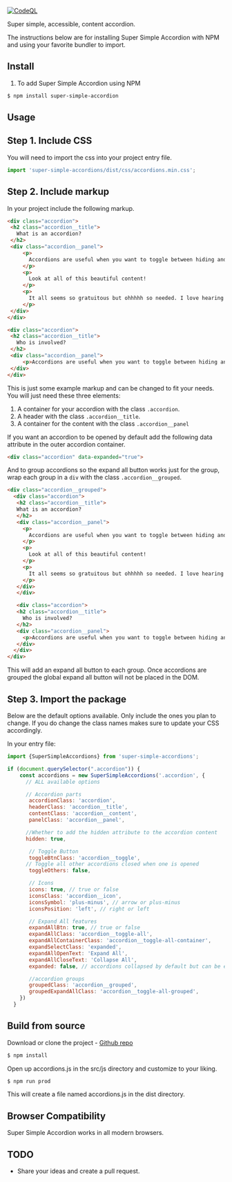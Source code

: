 [![CodeQL](https://github.com/brudolph/super-simple-accordion/actions/workflows/codeql-analysis.yml/badge.svg)](https://github.com/brudolph/super-simple-accordion/actions/workflows/codeql-analysis.yml)

Super simple, accessible, content accordion.

The instructions below are for installing Super Simple Accordion with NPM and using your favorite bundler to import.

## Install

1. To add Super Simple Accordion using NPM

```sh
$ npm install super-simple-accordion

```

## Usage

## Step 1. Include CSS

You will need to import the css into your project entry file.

```js
import 'super-simple-accordions/dist/css/accordions.min.css';
```

## Step 2. Include markup

In your project include the following markup.

```html
<div class="accordion">
 <h2 class="accordion__title">
   What is an accordion?
 </h2>
 <div class="accordion__panel">
     <p>
       Accordions are useful when you want to toggle between hiding and showing large amounts of content.
     </p>
     <p>
       Look at all of this beautiful content!
     </p>
     <p>
       It all seems so gratuitous but ohhhhh so needed. I love hearing myself talk (type?)!
     </p>
 </div>
</div>

<div class="accordion">
 <h2 class="accordion__title">
   Who is involved?
 </h2>
 <div class="accordion__panel">
     <p>Accordions are useful when you want to toggle between hiding and showing large amounts of content.</p>
 </div>
</div>
```


This is just some example markup and can be changed to fit your needs. You will just need these three elements:

 1. A container for your accordion with the class `.accordion`.
 2. A header with the class `.accordion__title`.
 3. A container for the content with the class `.accordion__panel`

If you want an accordion to be opened by default add the following data attribute in the outer accordion container.

```html
<div class="accordion" data-expanded="true">
```

And to group accordions so the expand all button works just for the group, wrap each group in a `div` with the class `.accordion__grouped`.

```html
<div class="accordion__grouped">
  <div class="accordion">
   <h2 class="accordion__title">
   What is an accordion?
   </h2>
   <div class="accordion__panel">
     <p>
       Accordions are useful when you want to toggle between hiding and showing large amounts of content. Great for FAQs!
     </p>
     <p>
       Look at all of this beautiful content!
     </p>
     <p>
       It all seems so gratuitous but ohhhhh so needed. I love hearing myself talk (type?)!
     </p>
   </div>
   </div>

   <div class="accordion">
   <h2 class="accordion__title">
     Who is involved?
   </h2>
   <div class="accordion__panel">
     <p>Accordions are useful when you want to toggle between hiding and showing large amounts of content.</p>
   </div>
  </div>
</div>
```

This will add an expand all button to each group. Once accordions are grouped the global expand all button will not be placed in the DOM.

## Step 3. Import the package

Below are the default options available. Only include the ones you plan to change. If you do change the class names makes sure to update your CSS accordingly.

In your entry file:

```js
import {SuperSimpleAccordions} from 'super-simple-accordions';

if (document.querySelector(".accordion")) {
    const accordions = new SuperSimpleAccordions('.accordion', {
      // ALL available options

      // Accordion parts
       accordionClass: 'accordion',
       headerClass: 'accordion__title',
       contentClass: 'accordion__content',
       panelClass: 'accordion__panel',

      //Whether to add the hidden attribute to the accordion content
      hidden: true,

       // Toggle Button
       toggleBtnClass: 'accordion__toggle',
      // Toggle all other accordions closed when one is opened
       toggleOthers: false,

       // Icons
       icons: true, // true or false
       iconsClass: 'accordion__icon',
       iconsSymbol: 'plus-minus', // arrow or plus-minus
       iconsPosition: 'left', // right or left

       // Expand All features
       expandAllBtn: true, // true or false
       expandAllClass: 'accordion__toggle-all',
       expandAllContainerClass: 'accordion__toggle-all-container',
       expandSelectClass: 'expanded',
       expandAllOpenText: 'Expand All',
       expandAllCloseText: 'Collapse All',
       expanded: false, // accordions collapsed by default but can be expanded

       //accordion groups
       groupedClass: 'accordion__grouped',
       groupedExpandAllClass: 'accordion__toggle-all-grouped',
    })
  }
```
## Build from source

Download or clone the project - [Github repo](https://github.com/brudolph/super-simple-accordion)

```sh
$ npm install

```

Open up accordions.js in the src/js directory and customize to your liking.


```sh
$ npm run prod

```

This will create a file named accordions.js in the dist directory.


## Browser Compatibility

Super Simple Accordion works in all modern browsers.


## TODO

* Share your ideas and create a pull request.
